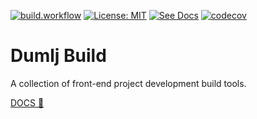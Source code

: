 [![build.workflow](https://github.com/dumlj/dumlj-build/actions/workflows/build.workflow.yml/badge.svg)](https://github.com/dumlj/dumlj-build/actions/workflows/build.workflow.yml) [![License: MIT](https://img.shields.io/badge/License-MIT-yellow.svg)](https://opensource.org/licenses/MIT) [![See Docs](https://img.shields.io/badge/see-docs-blue?logo=dumi&logoColor=green)](https://dumlj.github.io/dumlj-build/docs) [![codecov](https://codecov.io/gh/dumlj/dumlj-build/graph/badge.svg?token=ELV5W1H0C0)](https://codecov.io/gh/dumlj/dumlj-build)

# Dumlj Build

A collection of front-end project development build tools.

[DOCS 👀](https://dumlj.github.io/dumlj-build/docs)

